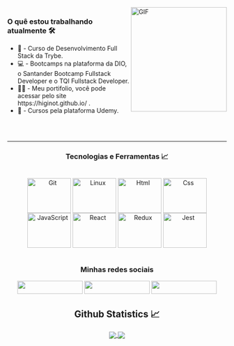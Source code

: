 <img align="right" alt="GIF" height="240" width="220" margin-right="100" src="https://media.giphy.com/media/du3J3cXyzhj75IOgvA/giphy.gif" />

<h3 align="left"> O quê estou trabalhando atualmente 🛠️ </h3>
<ul align="left" style="none">
  <li>🚀 - Curso de Desenvolvimento Full Stack da Trybe. </li>
  <li>💻 - Bootcamps na plataforma da DIO, o Santander Bootcamp Fullstack Developer e o TQI Fullstack Developer.</li>
  <li>🏃🏻 - Meu portifolio, você pode acessar pelo site https://higinot.github.io/ .</li>
  <li>🧠 - Cursos pela plataforma Udemy.</li>
</ul>
<br>
<br>
<hr>
      
<h3 align="center"> Tecnologias e Ferramentas 📈 </h3>
<div align="center" style="display: inline_block"><br>
<img align="center" alt="Git" height="80" width="100" src="https://cdn.jsdelivr.net/gh/devicons/devicon/icons/git/git-original.svg"> 
<img align="center" alt="Linux" height="80" width="100" src="https://cdn.jsdelivr.net/gh/devicons/devicon/icons/linux/linux-original.svg">
<img align="center" alt="Html" height="80" width="100" src="https://cdn.jsdelivr.net/gh/devicons/devicon/icons/html5/html5-plain-wordmark.svg">
<img align="center" alt="Css" height="80" width="100" src="https://cdn.jsdelivr.net/gh/devicons/devicon/icons/css3/css3-plain-wordmark.svg">
<img align="center" alt="JavaScript" height="80" width="100" src="https://cdn.jsdelivr.net/gh/devicons/devicon/icons/javascript/javascript-original.svg">
<img align="center" alt="React" height="80" width="100" src="https://cdn.jsdelivr.net/gh/devicons/devicon/icons/react/react-original-wordmark.svg">
<img align="center" alt="Redux" height="80" width="100" src="https://cdn.jsdelivr.net/gh/devicons/devicon/icons/redux/redux-original.svg">
<img align="center" alt="Jest" height="80" width="100" src="https://cdn.jsdelivr.net/gh/devicons/devicon/icons/jest/jest-plain.svg">
</div>
 <br>
<h3 align="center"> Minhas redes sociais  </h3>
<div align="center" >
<a href="https://www.linkedin.com/in/higino-neto-40634491/"><img height="30" width="150" src="https://img.shields.io/badge/linkedin%20@higino-344E86?style=for-the-badge&logo=linkedin&logoColor=white"/></a>
<a href="engprodhigino@gmail.com"><img height="30" width="150" src="https://img.shields.io/badge/gmail%20@engprodhigino-c71610?style=for-the-badge&logo=gmail&logoColor=white"/></a>
<a href="https://www.instagram.com/higinot/"><img height="30" width="150" src="https://img.shields.io/badge/instagram%20@higinot-DD2476?style=for-the-badge&logo=instagram&logoColor=white"/></a>

</div>

<h2 align="center"> Github Statistics 📈 </h2>
  
  <div align="center"> 
     <a href="">
      <img align="center"  src="https://github-readme-stats.vercel.app/api?username=higinot&show_icons=true&theme=tokyonight" />
    </a>
    <a href="">
     <img align="center" src="https://github-readme-stats.vercel.app/api/top-langs/?username=higinot&layout=compact&theme=tokyonight" />
    </a>
</div
